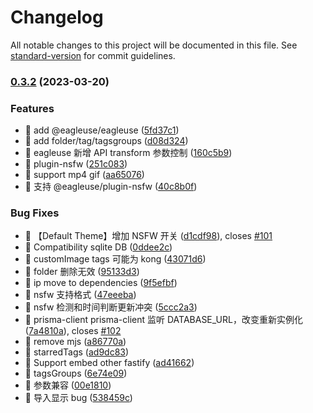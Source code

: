 # Changelog

All notable changes to this project will be documented in this file. See [standard-version](https://github.com/conventional-changelog/standard-version) for commit guidelines.

### [0.3.2](https://github.com/rao-pics/core/compare/v1.0.4...v0.3.2) (2023-03-20)

### Features

- 🎸 add @eagleuse/eagleuse ([5fd37c1](https://github.com/rao-pics/core/commit/5fd37c11d2ba4a515444fad3ceea73b05abf5e90))
- 🎸 add folder/tag/tagsgroups ([d08d324](https://github.com/rao-pics/core/commit/d08d3243130039039beeb566818ac9fbf25778b7))
- 🎸 eagleuse 新增 API transform 参数控制 ([160c5b9](https://github.com/rao-pics/core/commit/160c5b902c36449887c450592277afcc1e09440a))
- 🎸 plugin-nsfw ([251c083](https://github.com/rao-pics/core/commit/251c0831cf1e4faf62ff929a10b100614e51019d))
- 🎸 support mp4 gif ([aa65076](https://github.com/rao-pics/core/commit/aa65076d66eb46c605b5d95a0ab729b790793f32))
- 🎸 支持 @eagleuse/plugin-nsfw ([40c8b0f](https://github.com/rao-pics/core/commit/40c8b0fba49c5a79b28b4da2a22265bdef3514cb))

### Bug Fixes

- 🐛 【Default Theme】增加 NSFW 开关 ([d1cdf98](https://github.com/rao-pics/core/commit/d1cdf988694590f85ef2022a6b26d5dda2b181cf)), closes [#101](https://github.com/rao-pics/core/issues/101)
- 🐛 Compatibility sqlite DB ([0ddee2c](https://github.com/rao-pics/core/commit/0ddee2c67feda522d7d13b4b1c68c354f8a9515e))
- 🐛 customImage tags 可能为 kong ([43071d6](https://github.com/rao-pics/core/commit/43071d63277ef7c5c54d325fdf5e829aa5b4d7e1))
- 🐛 folder 删除无效 ([95133d3](https://github.com/rao-pics/core/commit/95133d3d2d5a283d4966c926abcc5e32a170ff1d))
- 🐛 ip move to dependencies ([9f5efbf](https://github.com/rao-pics/core/commit/9f5efbf47c74e15449cf4614413ca82f37cac5b4))
- 🐛 nsfw 支持格式 ([47eeeba](https://github.com/rao-pics/core/commit/47eeeba5f6fc16474cb055d8139787d249863a30))
- 🐛 nsfw 检测和时间判断更新冲突 ([5ccc2a3](https://github.com/rao-pics/core/commit/5ccc2a3b161a3e81475c1818c3ed3758d4c2f760))
- 🐛 prisma-client prisma-client 监听 DATABASE_URL，改变重新实例化 ([7a4810a](https://github.com/rao-pics/core/commit/7a4810a8356f1f3b8e519e8d189a551e3d816752)), closes [#102](https://github.com/rao-pics/core/issues/102)
- 🐛 remove mjs ([a86770a](https://github.com/rao-pics/core/commit/a86770a9403645710b89c770e6211978fccae351))
- 🐛 starredTags ([ad9dc83](https://github.com/rao-pics/core/commit/ad9dc83a1ab0d7608606bdcc8bc3cbb117e0d855))
- 🐛 Support embed other fastify ([ad41662](https://github.com/rao-pics/core/commit/ad416620669d9039eda309b103dc0eb8ff1b9bff))
- 🐛 tagsGroups ([6e74e09](https://github.com/rao-pics/core/commit/6e74e0974d324155007bfa851c05a40957802763))
- 🐛 参数兼容 ([00e1810](https://github.com/rao-pics/core/commit/00e18100335ee48c7215d836a336fc7df0b4c9d4))
- 🐛 导入显示 bug ([538459c](https://github.com/rao-pics/core/commit/538459c96b2eebca19c54c37723b47e94bf5d853))
